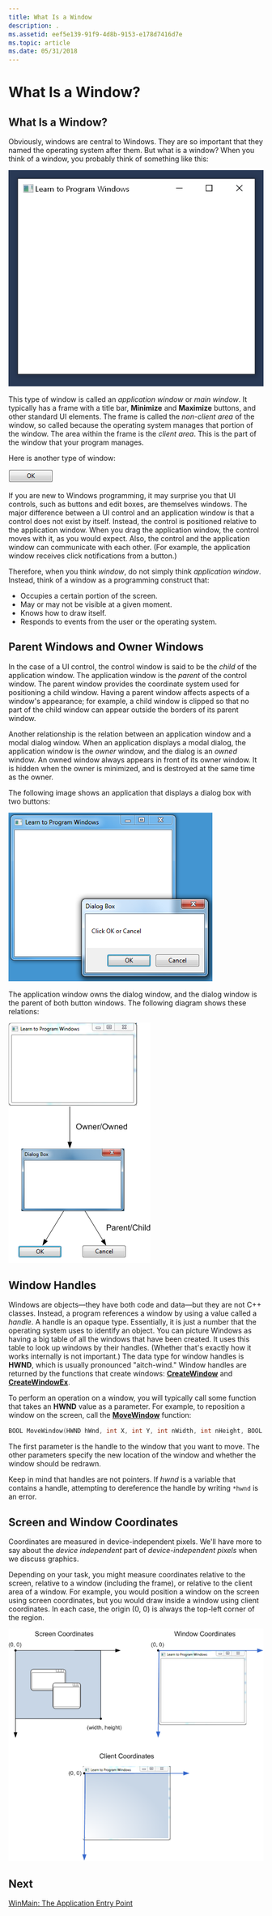 ```yaml
---
title: What Is a Window
description: .
ms.assetid: eef5e139-91f9-4d8b-9153-e178d7416d7e
ms.topic: article
ms.date: 05/31/2018
---
```


# What Is a Window?

## What Is a Window?

Obviously, windows are central to Windows. They are so important that they named the operating system after them. But what is a window? When you think of a window, you probably think of something like this:

![screen shot of an application window](images/window01.png)

This type of window is called an *application window* or *main window*. It typically has a frame with a title bar, **Minimize** and **Maximize** buttons, and other standard UI elements. The frame is called the *non-client area* of the window, so called because the operating system manages that portion of the window. The area within the frame is the *client area*. This is the part of the window that your program manages.

Here is another type of window:

![screen shot of a control window](images/window02.png)

If you are new to Windows programming, it may surprise you that UI controls, such as buttons and edit boxes, are themselves windows. The major difference between a UI control and an application window is that a control does not exist by itself. Instead, the control is positioned relative to the application window. When you drag the application window, the control moves with it, as you would expect. Also, the control and the application window can communicate with each other. (For example, the application window receives click notifications from a button.)

Therefore, when you think *window*, do not simply think *application window*. Instead, think of a window as a programming construct that:

-   Occupies a certain portion of the screen.
-   May or may not be visible at a given moment.
-   Knows how to draw itself.
-   Responds to events from the user or the operating system.

## Parent Windows and Owner Windows

In the case of a UI control, the control window is said to be the *child* of the application window. The application window is the *parent* of the control window. The parent window provides the coordinate system used for positioning a child window. Having a parent window affects aspects of a window's appearance; for example, a child window is clipped so that no part of the child window can appear outside the borders of its parent window.

Another relationship is the relation between an application window and a modal dialog window. When an application displays a modal dialog, the application window is the *owner* window, and the dialog is an *owned* window. An owned window always appears in front of its owner window. It is hidden when the owner is minimized, and is destroyed at the same time as the owner.

The following image shows an application that displays a dialog box with two buttons:

![screen shot of an application with a dialog box](images/window03.png)

The application window owns the dialog window, and the dialog window is the parent of both button windows. The following diagram shows these relations:

![illustration showing parent/child and owner/owned relations](images/window04.png)

## Window Handles

Windows are objects—they have both code and data—but they are not C++ classes. Instead, a program references a window by using a value called a *handle*. A handle is an opaque type. Essentially, it is just a number that the operating system uses to identify an object. You can picture Windows as having a big table of all the windows that have been created. It uses this table to look up windows by their handles. (Whether that's exactly how it works internally is not important.) The data type for window handles is **HWND**, which is usually pronounced "aitch-wind." Window handles are returned by the functions that create windows: [**CreateWindow**](https://docs.microsoft.com/windows/desktop/DirectShow/cbasewindow-docreatewindow) and [**CreateWindowEx**](https://docs.microsoft.com/windows/desktop/api/winuser/nf-winuser-createwindowexa).

To perform an operation on a window, you will typically call some function that takes an **HWND** value as a parameter. For example, to reposition a window on the screen, call the [**MoveWindow**](https://docs.microsoft.com/windows/desktop/api/winuser/nf-winuser-movewindow) function:


```C++
BOOL MoveWindow(HWND hWnd, int X, int Y, int nWidth, int nHeight, BOOL bRepaint);
```



The first parameter is the handle to the window that you want to move. The other parameters specify the new location of the window and whether the window should be redrawn.

Keep in mind that handles are not pointers. If *hwnd* is a variable that contains a handle, attempting to dereference the handle by writing `*hwnd` is an error.

## Screen and Window Coordinates

Coordinates are measured in device-independent pixels. We'll have more to say about the *device independent* part of *device-independent pixels* when we discuss graphics.

Depending on your task, you might measure coordinates relative to the screen, relative to a window (including the frame), or relative to the client area of a window. For example, you would position a window on the screen using screen coordinates, but you would draw inside a window using client coordinates. In each case, the origin (0, 0) is always the top-left corner of the region.

![illustration showing screen, window, and client coordinates](images/coordinates01.png)

## Next

[WinMain: The Application Entry Point](winmain--the-application-entry-point.md)

 

 




